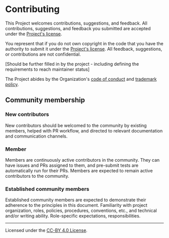 # Contributing

This Project welcomes contributions, suggestions, and feedback. All contributions, suggestions, and feedback you submitted are accepted under the [Project's license](../LICENSE.md).

You represent that if you do not own copyright in the code that you have the authority to submit it under the [Project's license](../LICENSE.md). All feedback, suggestions, or contributions are not confidential.

[Should be further filled in by the project - including defining the requirements to reach maintainer status]

The Project abides by the Organization's [code of conduct](CODE_OF_CONDUCT.md) and [trademark policy](TRADEMARKS.md).

## Community membership

### New contributors

New contributors should be welcomed to the community by existing members, helped with PR workflow, and directed to relevant documentation and communication channels.

### Member

Members are continuously active contributors in the community. They can have issues and PRs assigned to them, and pre-submit tests are automatically run for their PRs. Members are expected to remain active contributors to the community.

### Established community members

Established community members are expected to demonstrate their adherence to the principles in this document.
Familiarity with project organization, roles, policies, procedures, conventions, etc., and technical and/or writing ability.
Role-specific expectations, responsibilities.

---
Licensed under the [CC-BY 4.0 License](https://creativecommons.org/licenses/by-sa/4.0/).
